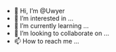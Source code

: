 - 👋 Hi, I’m @Uwyer
- 👀 I’m interested in ...
- 🌱 I’m currently learning ...
- 💞️ I’m looking to collaborate on ...
- 📫 How to reach me ...

<!---
Uwyer/Uwyer is a ✨ special ✨ repository because its `README.md` (this file) appears on your GitHub profile.
You can click the Preview link to take a look at your changes.
--->

